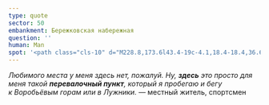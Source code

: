 ```yaml
---
type: quote
sector: 50
embankment: Бережковская набережная
question: ''
human: Man
spot: '<path class="cls-10" d="M228.8,173.6l43.4-19c-4.1,18.4-18.4,36.6-25.7,45.1-5.5,6.3-12.9,11.8-20.1,17.1-2.8,2.1-5.7,4.2-8.4,6.4-1.9,1.5-3.8,3.1-5.7,4.7-2.9,2.4-5.8,4.9-8.7,7l-10.8-29.7.1-.1c2-1.7,4.2-3.6,6.6-5.5,3.1-2.4,6.2-4.7,9.1-6.9,5.9-4.4,12-8.9,15.3-12.7,1.9-2.2,3.6-4.3,5.2-6.3Z"/><path class="cls-11" d="M222.2,228.6c9.8-7.7,21.3-15,29.5-24.4,10.9-12.6,23.7-30.9,27.5-49.1l-7-.8c-4,18.4-18.4,36.8-25.8,45.3-5.5,6.3-12.9,11.8-20.1,17.1-2.8,2.1-5.7,4.2-8.4,6.4-1.9,1.5-3.8,3.1-5.7,4.7-2.9,2.4-5.8,4.9-8.7,6.9l4.4,5.5C212.9,236.8,217.6,232.3,222.2,228.6Z"/>'
---
```

_Любимого места у меня здесь нет, пожалуй. Ну, **здесь** это просто для меня такой **перевалочный пункт**, который я пробегаю и бегу к Воробьёвым горам или в Лужники._ — местный житель, спортсмен
